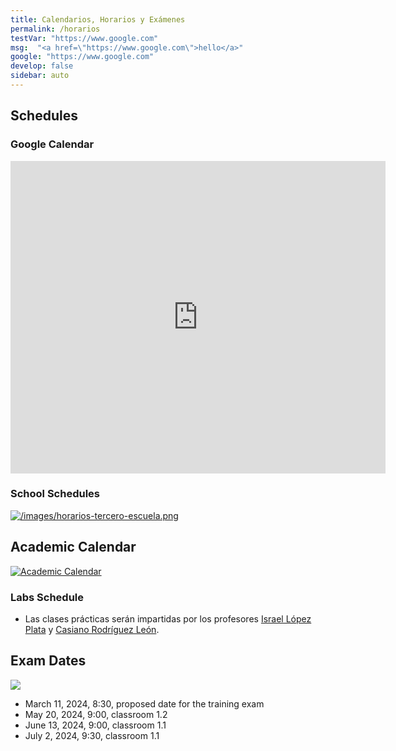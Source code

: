 ```yaml
---
title: Calendarios, Horarios y Exámenes
permalink: /horarios
testVar: "https://www.google.com"
msg:  "<a href=\"https://www.google.com\">hello</a>"
google: "https://www.google.com"
develop: false
sidebar: auto
---
```


## Schedules

### Google Calendar

<iframe 
src="https://calendar.google.com/calendar/b/2/embed?mode=WEEK&amp;height=500&amp;wkst=2&amp;hl=es&amp;bgcolor=%23cc33cc&amp;src=ull.edu.es_8hcqtfr5u2h3o1v2smnmcqqu50%40group.calendar.google.com&amp;color=%238C500B&amp;ctz=Atlantic%2FCanary" 
style="border-width:0" 
width="600" 
height="500" 
frameborder="0" 
scrolling="yes">
</iframe>

### School Schedules

[![/images/horarios-tercero-escuela.png](/images/horarios-tercero-escuela.png)](https://www.ull.es/grados/ingenieria-informatica/informacion-academica/horarios-y-calendario-examenes/#tercero)

## Academic Calendar

[![Academic Calendar](https://www.ull.es/estudios-docencia/wp-content/uploads/sites/7/2023/12/Calendario-Academico-23_24_pages-to-jpg-0001.jpg)](https://www.ull.es/estudios-docencia/calendario-academico/)

### Labs Schedule

* Las clases prácticas serán impartidas por los profesores [Israel López Plata](https://www.ull.es/apps/guias/guias/view_teacher_niu/1049/ilopezpl/) y [Casiano Rodríguez León](https://www.ull.es/apps/guias/guias/view_teacher_niu/1049/crguezl/).

## Exam Dates

[![](/images/calendarios-examenes.png)](https://www.ull.es/grados/ingenieria-informatica/informacion-academica/horarios-y-calendario-examenes/) 


- March 11, 2024, 8:30, proposed date for the training exam
- May 20, 2024, 9:00, classroom 1.2
- June 13, 2024, 9:00, classroom 1.1
- July 2, 2024, 9:30, classroom 1.1